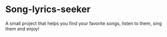 # Song-lyrics-seeker
 A small project that helps you find your favorite songs, listen to them, sing them and enjoy!
